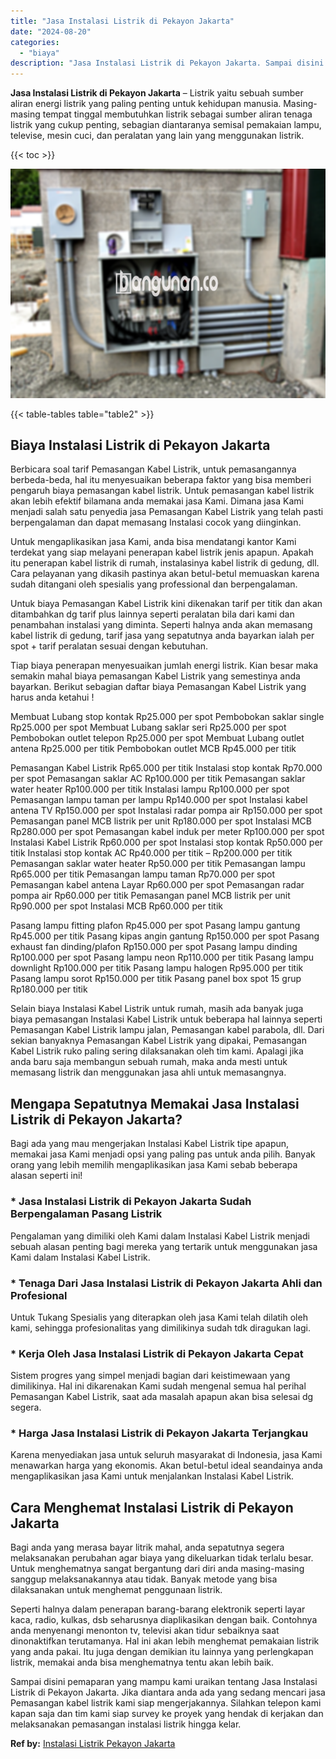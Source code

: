 ```yaml
---
title: "Jasa Instalasi Listrik di Pekayon Jakarta"
date: "2024-08-20"
categories: 
  - "biaya"
description: "Jasa Instalasi Listrik di Pekayon Jakarta. Sampai disini pemaparan yang mampu kami uraikan tentang Jasa Instalasi Listrik di Pekayon Jakarta. Jika diantara a..."
---
```


**Jasa Instalasi Listrik di Pekayon Jakarta** – Listrik yaitu sebuah sumber aliran energi listrik yang paling penting untuk kehidupan manusia. Masing-masing tempat tinggal membutuhkan listrik sebagai sumber aliran tenaga listrik yang cukup penting, sebagian diantaranya semisal pemakaian lampu, televise, mesin cuci, dan peralatan yang lain yang menggunakan listrik.

{{< toc >}}

![Jasa Instalasi Listrik di Pekayon Jakarta](/images/instalasi-listrik-murah29.png)

{{< table-tables table="table2" >}}

## Biaya Instalasi Listrik di Pekayon Jakarta

Berbicara soal tarif Pemasangan Kabel Listrik, untuk pemasangannya berbeda-beda, hal itu menyesuaikan beberapa faktor yang bisa memberi pengaruh biaya pemasangan kabel listrik. Untuk pemasangan kabel listrik akan lebih efektif bilamana anda memakai jasa Kami. Dimana jasa Kami menjadi salah satu penyedia jasa Pemasangan Kabel Listrik yang telah pasti berpengalaman dan dapat memasang Instalasi cocok yang diinginkan.

Untuk mengaplikasikan jasa Kami, anda bisa mendatangi kantor Kami terdekat yang siap melayani penerapan kabel listrik jenis apapun. Apakah itu penerapan kabel listrik di rumah, instalasinya kabel listrik di gedung, dll. Cara pelayanan yang dikasih pastinya akan betul-betul memuaskan karena sudah ditangani oleh spesialis yang professional dan berpengalaman.

Untuk biaya Pemasangan Kabel Listrik kini dikenakan tarif per titik dan akan ditambahkan dg tarif plus lainnya seperti peralatan bila dari kami dan penambahan instalasi yang diminta. Seperti halnya anda akan memasang kabel listrik di gedung, tarif jasa yang sepatutnya anda bayarkan ialah per spot + tarif peralatan sesuai dengan kebutuhan.

Tiap biaya penerapan menyesuaikan jumlah energi listrik. Kian besar maka semakin mahal biaya pemasangan Kabel Listrik yang semestinya anda bayarkan. Berikut sebagian daftar biaya Pemasangan Kabel Listrik yang harus anda ketahui !

Membuat Lubang stop kontak Rp25.000 per spot Pembobokan saklar single Rp25.000 per spot Membuat Lubang saklar seri Rp25.000 per spot Pembobokan outlet telepon Rp25.000 per spot Membuat Lubang outlet antena Rp25.000 per titik Pembobokan outlet MCB Rp45.000 per titik

Pemasangan Kabel Listrik Rp65.000 per titik Instalasi stop kontak Rp70.000 per spot Pemasangan saklar AC Rp100.000 per titik Pemasangan saklar water heater Rp100.000 per titik Instalasi lampu Rp100.000 per spot Pemasangan lampu taman per lampu Rp140.000 per spot Instalasi kabel antena TV Rp150.000 per spot Instalasi radar pompa air Rp150.000 per spot Pemasangan panel MCB listrik per unit Rp180.000 per spot Instalasi MCB Rp280.000 per spot Pemasangan kabel induk per meter Rp100.000 per spot Instalasi Kabel Listrik Rp60.000 per spot Instalasi stop kontak Rp50.000 per titik Instalasi stop kontak AC Rp40.000 per titik – Rp200.000 per titik Pemasangan saklar water heater Rp50.000 per titik Pemasangan lampu Rp65.000 per titik Pemasangan lampu taman Rp70.000 per spot Pemasangan kabel antena Layar Rp60.000 per spot Pemasangan radar pompa air Rp60.000 per titik Pemasangan panel MCB listrik per unit Rp90.000 per spot Instalasi MCB Rp60.000 per titik

Pasang lampu fitting plafon Rp45.000 per spot Pasang lampu gantung Rp45.000 per titik Pasang kipas angin gantung Rp150.000 per spot Pasang exhaust fan dinding/plafon Rp150.000 per spot Pasang lampu dinding Rp100.000 per spot Pasang lampu neon Rp110.000 per titik Pasang lampu downlight Rp100.000 per titik Pasang lampu halogen Rp95.000 per titik Pasang lampu sorot Rp150.000 per titik Pasang panel box spot 15 grup Rp180.000 per titik

Selain biaya Instalasi Kabel Listrik untuk rumah, masih ada banyak juga biaya pemasangan Instalasi Kabel Listrik untuk beberapa hal lainnya seperti Pemasangan Kabel Listrik lampu jalan, Pemasangan kabel parabola, dll. Dari sekian banyaknya Pemasangan Kabel Listrik yang dipakai, Pemasangan Kabel Listrik ruko paling sering dilaksanakan oleh tim kami. Apalagi jika anda baru saja membangun sebuah rumah, maka anda mesti untuk memasang listrik dan menggunakan jasa ahli untuk memasangnya.

## Mengapa Sepatutnya Memakai Jasa Instalasi Listrik di Pekayon Jakarta?

Bagi ada yang mau mengerjakan Instalasi Kabel Listrik tipe apapun, memakai jasa Kami menjadi opsi yang paling pas untuk anda pilih. Banyak orang yang lebih memilih mengaplikasikan jasa Kami sebab beberapa alasan seperti ini!

### \* Jasa Instalasi Listrik di Pekayon Jakarta Sudah Berpengalaman Pasang Listrik

Pengalaman yang dimiliki oleh Kami dalam Instalasi Kabel Listrik menjadi sebuah alasan penting bagi mereka yang tertarik untuk menggunakan jasa Kami dalam Instalasi Kabel Listrik.

### \* Tenaga Dari Jasa Instalasi Listrik di Pekayon Jakarta Ahli dan Profesional

Untuk Tukang Spesialis yang diterapkan oleh jasa Kami telah dilatih oleh kami, sehingga profesionalitas yang dimilikinya sudah tdk diragukan lagi.

### \* Kerja Oleh Jasa Instalasi Listrik di Pekayon Jakarta Cepat

Sistem progres yang simpel menjadi bagian dari keistimewaan yang dimilikinya. Hal ini dikarenakan Kami sudah mengenal semua hal perihal Pemasangan Kabel Listrik, saat ada masalah apapun akan bisa selesai dg segera.

### \* Harga Jasa Instalasi Listrik di Pekayon Jakarta Terjangkau

Karena menyediakan jasa untuk seluruh masyarakat di Indonesia, jasa Kami menawarkan harga yang ekonomis. Akan betul-betul ideal seandainya anda mengaplikasikan jasa Kami untuk menjalankan Instalasi Kabel Listrik.

## Cara Menghemat Instalasi Listrik di Pekayon Jakarta


Bagi anda yang merasa bayar litrik mahal, anda sepatutnya segera melaksanakan perubahan agar biaya yang dikeluarkan tidak terlalu besar. Untuk menghematnya sangat bergantung dari diri anda masing-masing sanggup melaksanakannya atau tidak. Banyak metode yang bisa dilaksanakan untuk menghemat penggunaan listrik.

Seperti halnya dalam penerapan barang-barang elektronik seperti layar kaca, radio, kulkas, dsb seharusnya diaplikasikan dengan baik. Contohnya anda menyenangi menonton tv, televisi akan tidur sebaiknya saat dinonaktifkan terutamanya. Hal ini akan lebih menghemat pemakaian listrik yang anda pakai. Itu juga dengan demikian itu lainnya yang perlengkapan listrik, memakai anda bisa menghematnya tentu akan lebih baik.

Sampai disini pemaparan yang mampu kami uraikan tentang Jasa Instalasi Listrik di Pekayon Jakarta. Jika diantara anda ada yang sedang mencari jasa Pemasangan kabel listrik kami siap mengerjakannya. Silahkan telepon kami kapan saja dan tim kami siap survey ke proyek yang hendak di kerjakan dan melaksanakan pemasangan instalasi listrik hingga kelar.

**Ref by:** [Instalasi Listrik Pekayon Jakarta](https://id.wikipedia.org/wiki/Instalasi)
